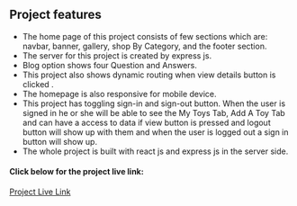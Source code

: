 ## Project features

- The home page of this project consists of few sections which are: navbar, banner, gallery, shop By Category, and the footer section.
- The server for this project is created by express js.
- Blog option shows four Question and Answers.
- This project also shows dynamic routing when view details button is clicked .
- The homepage is also responsive for mobile device.
- This project has toggling sign-in and sign-out button. When the user is signed in he or she will be able to see the My Toys Tab, Add A Toy Tab and can have a access to data if view button is pressed and logout button will show up with them and when the user is logged out a sign in button will show up.
- The whole project is built with react js and express js in the server side.

#### Click below for the project live link:

[Project Live Link](https://fancy-cars-ba5f3.web.app/)
